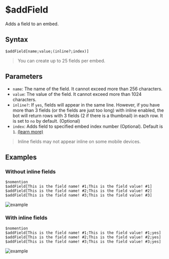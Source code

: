 # $addField
Adds a field to an embed.

## Syntax
```
$addField[name;value;(inline?;index)]
```
> You can create up to 25 fields per embed.

## Parameters
- `name`: The name of the field. It cannot exceed more than 256 characters.
- `value`: The value of the field. It cannot exceed more than 1024 characters.
- `inline?`: If `yes`, fields will appear in the same line. However, if you have more than 3 fields (or the fields are just too long) with inline enabled, the bot will return rows with 3 fields (2 if there is a thumbnail) in each row. It is set to `no` by default. (Optional)
- `index`: Adds field to specified embed index number (Optional). Default is `1`. [(learn more)](../resources/embedIndexes.md)

> Inline fields may not appear inline on some mobile devices.

## Examples

### Without inline fields
```
$nomention
$addField[This is the field name! #1;This is the field value! #1]
$addField[This is the field name! #2;This is the field value! #2]
$addField[This is the field name! #3;This is the field value! #3]
```
![example](https://user-images.githubusercontent.com/113303649/209849131-47574fa5-ba65-4552-b30e-c71f7af980a9.png)

### With inline fields
```
$nomention
$addField[This is the field name! #1;This is the field value! #1;yes]
$addField[This is the field name! #2;This is the field value! #2;yes]
$addField[This is the field name! #3;This is the field value! #3;yes]
```
![example](https://user-images.githubusercontent.com/113303649/209849351-0fb6875c-2bfa-4f14-9e01-84e6d31b0bee.png)
